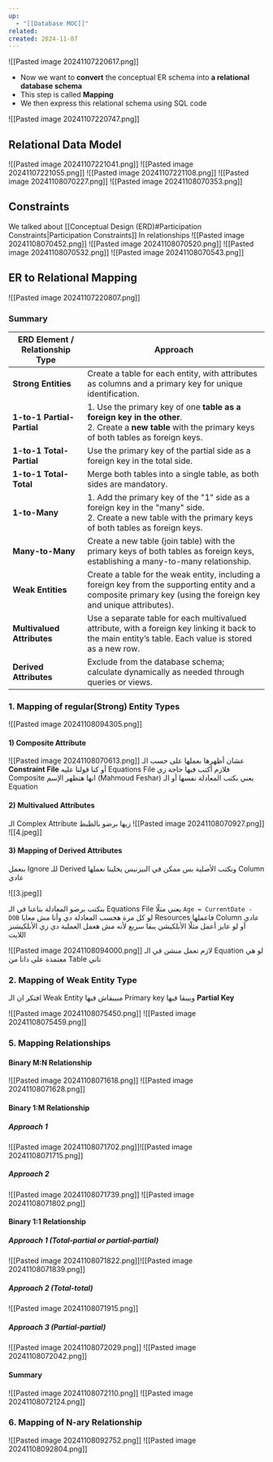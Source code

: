 ```yaml
---
up:
  - "[[Database MOC]]"
related: 
created: 2024-11-07
---
```

![[Pasted image 20241107220617.png]]
- Now we want to **convert** the conceptual ER schema into **a relational database schema**
- This step is called **Mapping**
- We then express this relational schema using SQL code

![[Pasted image 20241107220747.png]]
## Relational Data Model
![[Pasted image 20241107221041.png]]
![[Pasted image 20241107221055.png]]
![[Pasted image 20241107221108.png]]
![[Pasted image 20241108070227.png]]
![[Pasted image 20241108070353.png]]
## Constraints
We talked about [[Conceptual Design (ERD)#Participation Constraints|Participation Constraints]] In relationships
![[Pasted image 20241108070452.png]]
![[Pasted image 20241108070520.png]]
![[Pasted image 20241108070532.png]]
![[Pasted image 20241108070543.png]]

## ER to Relational Mapping
![[Pasted image 20241107220807.png]]
### **Summary**

| ERD Element / Relationship Type | Approach                                                                                                                                                          |
| ------------------------------- | ----------------------------------------------------------------------------------------------------------------------------------------------------------------- |
| **Strong Entities**                    | Create a table for each entity, with attributes as columns and a primary key for unique identification.                                                           |
| **1-to-1 Partial-Partial**      | 1. Use the primary key of one **table** **as a foreign key in the other**.<br> 2. Create a **new table** with the primary keys of both tables as foreign keys.    |
| **1-to-1 Total-Partial**        | Use the primary key of the partial side as a foreign key in the total side.                                                                                       |
| **1-to-1 Total-Total**          | Merge both tables into a single table, as both sides are mandatory.                                                                                               |
| **1-to-Many**                   | 1. Add the primary key of the "1" side as a foreign key in the "many" side.<br> 2. Create a new table with the primary keys of both tables as foreign keys.       |
| **Many-to-Many**                | Create a new table (join table) with the primary keys of both tables as foreign keys, establishing a many-to-many relationship.                                   |
| **Weak Entities**               | Create a table for the weak entity, including a foreign key from the supporting entity and a composite primary key (using the foreign key and unique attributes). |
| **Multivalued Attributes**      | Use a separate table for each multivalued attribute, with a foreign key linking it back to the main entity’s table. Each value is stored as a new row.            |
| **Derived Attributes**          | Exclude from the database schema; calculate dynamically as needed through queries or views.                                                                       |

### 1. Mapping of regular(Strong) Entity Types
![[Pasted image 20241108094305.png]]
#### 1) Composite Attribute
![[Pasted image 20241108070613.png]]
عشان أظهرها بعملها على حسب الـ **Constraint File** أو كنا قولنا عليه Equations File
	فلازم أكتب فيها حاجة زي Composite انها هتظهر الإسم (Mahmoud Feshar) 
	يعني بكتب المعادلة نفسها أو الـ Equation
#### 2) Multivalued Attributes
الـ Complex Attribute زيها برضو بالظبط
![[Pasted image 20241108070927.png]]
![[4.jpeg]]

#### 3) Mapping of Derived Attributes
بنعمل Ignore للـ Derived ونكتب الأصلية بس
ممكن في البيزنيس يخلينا نعملها Column عادي

![[3.jpeg]]

بنكتب برضو المعادلة بتاعنا في الـ Equations File 
	يعني مثلًا `Age = CurrentDate - DOB`
	لو كل مرة هحسب المعادلة دي وأنا مش معايا Resources فاعملها Column عادي 
	أو لو عايز أعمل مثلًا الأبلكيشن يبقا سريع لأنه مش هعمل العملية دي زي الأبلكيشنز اللايت

![[Pasted image 20241108094000.png]]
لازم تعمل منشن في الـ Equation لو هي معتمدة على داتا من Table تاني
### 2. Mapping of Weak Entity Type
افتكر ان الـ Weak Entity مبيبقاش فيها Primary key وبيبقا فيها **Partial Key** 

![[Pasted image 20241108075450.png]]
![[Pasted image 20241108075459.png]]

### 5. Mapping Relationships
#### Binary M:N Relationship
![[Pasted image 20241108071618.png]]
![[Pasted image 20241108071628.png]]
#### Binary 1:M Relationship
##### Approach 1
![[Pasted image 20241108071702.png]]![[Pasted image 20241108071715.png]]
##### Approach 2
![[Pasted image 20241108071739.png]]
![[Pasted image 20241108071802.png]]
#### Binary 1:1 Relationship
##### Approach 1 (Total-partial or partial-partial)
![[Pasted image 20241108071822.png]]![[Pasted image 20241108071839.png]]
##### Approach 2 (Total-total)
![[Pasted image 20241108071915.png]]
##### Approach 3 (Partial-partial)
![[Pasted image 20241108072029.png]]
![[Pasted image 20241108072042.png]]
#### Summary
![[Pasted image 20241108072110.png]]
![[Pasted image 20241108072124.png]]

### 6. Mapping of N-ary Relationship
![[Pasted image 20241108092752.png]]
![[Pasted image 20241108092804.png]]